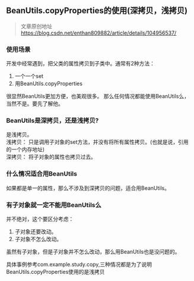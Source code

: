 ## BeanUtils.copyProperties的使用(深拷贝，浅拷贝) 
> 文章原创地址 https://blog.csdn.net/enthan809882/article/details/104956537/ 

### 使用场景
开发中经常遇到，把父类的属性拷贝到子类中。通常有2种方法：
1. 一个一个set
2. 用BeanUtils.copyProperties

很显然BeanUtils更加方便，也美观很多。
那么任何情况都能使用BeanUtils么，当然不是。要先了解他。

### BeanUtils是深拷贝，还是浅拷贝?
是浅拷贝。<br>
浅拷贝： 只是调用子对象的set方法，并没有将所有属性拷贝。(也就是说，引用的一个内存地址)<br>
深拷贝： 将子对象的属性也拷贝过去。

### 什么情况适合用BeanUtils
如果都是单一的属性，那么不涉及到深拷贝的问题，适合用BeanUtils。
### 有子对象就一定不能用BeanUtils么
并不绝对，这个要区分考虑：
1. 子对象还要改动。
2. 子对象不怎么改动。

虽然有子对象，但是子对象并不怎么改动，那么用BeanUtils也是没问题的。

具体事例参考com.example.study.copy,三种情况都是为了说明BeanUtils.copyProperties使用的是浅拷贝